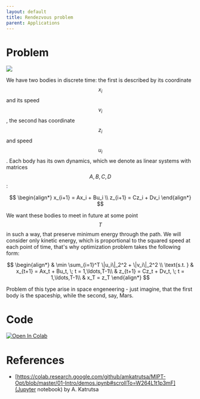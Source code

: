 ```yaml
---
layout: default
title: Rendezvous problem
parent: Applications
---
```


# Problem

![](../rendezvous.svg)

We have two bodies in discrete time: the first is described by its coordinate $$x_i$$ and its speed $$v_i$$, the second has coordinate $$z_i$$ and speed $$u_i$$. Each body has its own dynamics, which we denote as linear systems with matrices $$A, B, C, D$$:

$$
\begin{align*}
x_{i+1} = Ax_i + Bu_i \\
z_{i+1} = Cz_i + Dv_i
\end{align*}
$$

We want these bodies to meet in future at some point $$T$$ in such a way, that preserve minimum energy through the path. We will consider only kinetic energy, which is proportional to the squared speed at each point of time, that's why optimization problem takes the following form:

$$
\begin{align*}
& \min \sum_{i=1}^T \|u_i\|_2^2 + \|v_i\|_2^2 \\
\text{s.t. } & x_{t+1} = Ax_t + Bu_t, \; t = 1,\ldots,T-1\\
& z_{t+1} = Cz_t + Dv_t, \; t = 1,\ldots,T-1\\
& x_T = z_T
\end{align*}
$$

Problem of this type arise in space engeneering - just imagine, that the first body is the spaceship, while the second, say, Mars.

# Code
[![Open In Colab](https://colab.research.google.com/assets/colab-badge.svg#button)](https://colab.research.google.com/drive/1kEbqeg17abuhL8rXYvnKjzEw892psIpW)

# References
* [https://colab.research.google.com/github/amkatrutsa/MIPT-Opt/blob/master/01-Intro/demos.ipynb#scrollTo=W264L1t1p3mF](Jupyter notebook) by A. Katrutsa